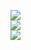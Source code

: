 ![](https://github-readme-stats.vercel.app/api?username=tenkogucryptodao&theme=tokyonight&hide_border=false&include_all_commits=true&count_private=true)<br/>
![](https://github-readme-streak-stats.herokuapp.com/?user=tenkogucryptodao&theme=tokyonight&hide_border=false)<br/>
![](https://github-readme-stats.vercel.app/api/top-langs/?username=tenkogucryptodao&theme=tokyonight&hide_border=false&include_all_commits=true&count_private=true&layout=compact)

<!-- Proudly created with GPRM ( https://gprm.itsvg.in ) -->
